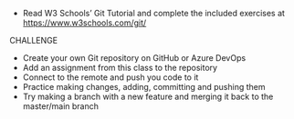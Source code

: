 * Read W3 Schools’ Git Tutorial and complete the included exercises at https://www.w3schools.com/git/

CHALLENGE
* Create your own Git repository on GitHub or Azure DevOps
* Add an assignment from this class to the repository
* Connect to the remote and push you code to it
* Practice making changes, adding, committing and pushing them
* Try making a branch with a new feature and merging it back to the master/main branch
